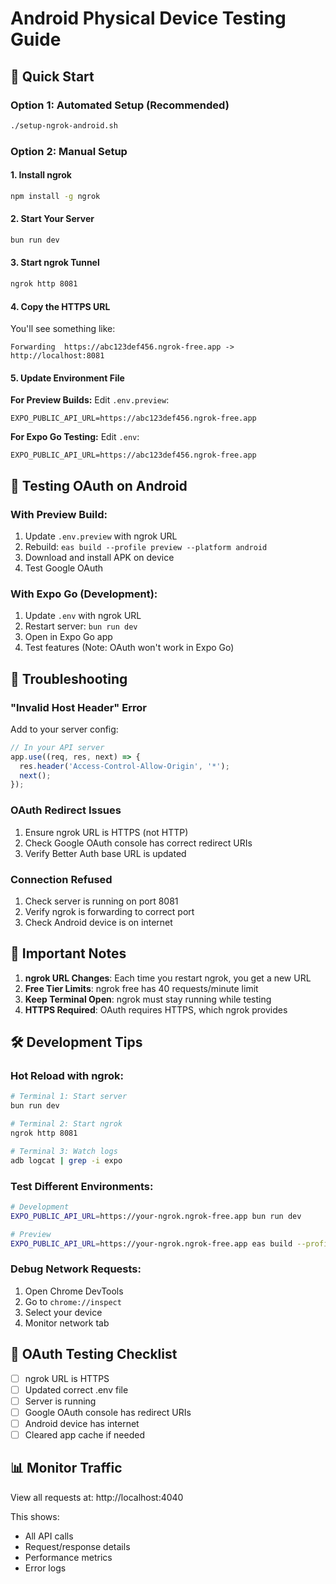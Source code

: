 # Android Physical Device Testing Guide

## 🚀 Quick Start

### Option 1: Automated Setup (Recommended)
```bash
./setup-ngrok-android.sh
```

### Option 2: Manual Setup

#### 1. Install ngrok
```bash
npm install -g ngrok
```

#### 2. Start Your Server
```bash
bun run dev
```

#### 3. Start ngrok Tunnel
```bash
ngrok http 8081
```

#### 4. Copy the HTTPS URL
You'll see something like:
```
Forwarding  https://abc123def456.ngrok-free.app -> http://localhost:8081
```

#### 5. Update Environment File

**For Preview Builds:**
Edit `.env.preview`:
```env
EXPO_PUBLIC_API_URL=https://abc123def456.ngrok-free.app
```

**For Expo Go Testing:**
Edit `.env`:
```env
EXPO_PUBLIC_API_URL=https://abc123def456.ngrok-free.app
```

## 📱 Testing OAuth on Android

### With Preview Build:
1. Update `.env.preview` with ngrok URL
2. Rebuild: `eas build --profile preview --platform android`
3. Download and install APK on device
4. Test Google OAuth

### With Expo Go (Development):
1. Update `.env` with ngrok URL
2. Restart server: `bun run dev`
3. Open in Expo Go app
4. Test features (Note: OAuth won't work in Expo Go)

## 🔧 Troubleshooting

### "Invalid Host Header" Error
Add to your server config:
```js
// In your API server
app.use((req, res, next) => {
  res.header('Access-Control-Allow-Origin', '*');
  next();
});
```

### OAuth Redirect Issues
1. Ensure ngrok URL is HTTPS (not HTTP)
2. Check Google OAuth console has correct redirect URIs
3. Verify Better Auth base URL is updated

### Connection Refused
1. Check server is running on port 8081
2. Verify ngrok is forwarding to correct port
3. Check Android device is on internet

## 📝 Important Notes

1. **ngrok URL Changes**: Each time you restart ngrok, you get a new URL
2. **Free Tier Limits**: ngrok free has 40 requests/minute limit
3. **Keep Terminal Open**: ngrok must stay running while testing
4. **HTTPS Required**: OAuth requires HTTPS, which ngrok provides

## 🛠️ Development Tips

### Hot Reload with ngrok:
```bash
# Terminal 1: Start server
bun run dev

# Terminal 2: Start ngrok
ngrok http 8081

# Terminal 3: Watch logs
adb logcat | grep -i expo
```

### Test Different Environments:
```bash
# Development
EXPO_PUBLIC_API_URL=https://your-ngrok.ngrok-free.app bun run dev

# Preview
EXPO_PUBLIC_API_URL=https://your-ngrok.ngrok-free.app eas build --profile preview
```

### Debug Network Requests:
1. Open Chrome DevTools
2. Go to `chrome://inspect`
3. Select your device
4. Monitor network tab

## 🔐 OAuth Testing Checklist

- [ ] ngrok URL is HTTPS
- [ ] Updated correct .env file
- [ ] Server is running
- [ ] Google OAuth console has redirect URIs
- [ ] Android device has internet
- [ ] Cleared app cache if needed

## 📊 Monitor Traffic

View all requests at: http://localhost:4040

This shows:
- All API calls
- Request/response details
- Performance metrics
- Error logs